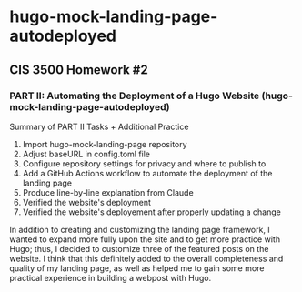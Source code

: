 # hugo-mock-landing-page-autodeployed

## CIS 3500 Homework #2

### PART II: Automating the Deployment of a Hugo Website (hugo-mock-landing-page-autodeployed)

Summary of PART II Tasks + Additional Practice

1. Import hugo-mock-landing-page repository
2. Adjust baseURL in config.toml file
3. Configure repository settings for privacy and where to publish to
4. Add a GitHub Actions workflow to automate the deployment of the landing page
5. Produce line-by-line explanation from Claude
6. Verified the website's deployment
7. Verified the website's deployement after properly updating a change

In addition to creating and customizing the landing page framework, I wanted to expand more fully upon the site and to get more practice with Hugo; thus, I decided to customize three of the featured posts on the website. I think that this definitely added to the overall completeness and quality of my landing page, as well as helped me to gain some more practical experience in building a webpost with Hugo.
